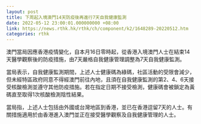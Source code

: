 ```yaml
---
layout: post
title: 下周起入境澳門14天防疫後再進行7天自我健康監測
date: 2022-05-12 23:00:01.000000000 +08:00
link: https://news.rthk.hk/rthk/ch/component/k2/1648289-20220512.htm
categories: rthk
---
```


澳門當局因應香港疫情變化，自本月16日零時起，從香港入境澳門人士在結束14天醫學觀察後的防疫措施，由7天嚴格自我健康管理調整為7天自我健康監測。

當局表示，自我健康監測期間，上述人士健康碼為綠碼，社區活動的受限會減少，但未經特區政府同意不得經澳門前往內地，且須在自我健康監測的第2、4、6天接受核酸檢測並遵守其他防疫措施。若在指定日期不接受檢測，健康碼會被鎖定為黃碼直至取得1次核酸檢測陰性結果。

當局指，上述人士包括由外國或台灣地區到香港，並已在香港逗留7天的人士。有關措施適用於由香港進入澳門並正在接受醫學觀察及自我健康管理的人士。
